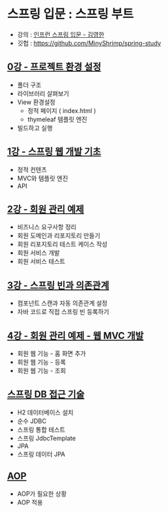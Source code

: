 # 스프링 입문 : 스프링 부트
* 강의 : [인프런 스프링 입문 - 김영한](https://www.inflearn.com/course/%EC%8A%A4%ED%94%84%EB%A7%81-%EC%9E%85%EB%AC%B8-%EC%8A%A4%ED%94%84%EB%A7%81%EB%B6%80%ED%8A%B8/dashboard)
* 깃헙 : https://github.com/MinyShrimp/spring-study

## [0강 - 프로젝트 환경 설정](./강의/0강)
* 폴더 구조
* 라이브러리 살펴보기
* View 환경설정
  * 정적 페이지 ( index.html )
  * thymeleaf 템플릿 엔진
* 빌드하고 실행

## [1강 - 스프링 웹 개발 기초](./강의/1강)
* 정적 컨텐츠
* MVC와 템플릿 엔진
* API

## [2강 - 회원 관리 예제](./강의/2강)
* 비즈니스 요구사항 정리
* 회원 도메인과 리포지토리 만들기
* 회원 리포지토리 테스트 케이스 작성
* 회원 서비스 개발
* 회원 서비스 테스트

## [3강 - 스프링 빈과 의존관계](./강의/3강)
* 컴포넌트 스캔과 자동 의존관계 설정
* 자바 코드로 직접 스프링 빈 등록하기

## [4강 - 회원 관리 예제 - 웹 MVC 개발](./강의/4강)
* 회원 웹 기능 - 홈 화면 추가
* 회원 웹 기능 - 등록
* 회원 웹 기능 - 조회

## [스프링 DB 접근 기술](./강의/5강)
* H2 데이터베이스 설치
* 순수 JDBC
* 스프링 통합 테스트
* 스프링 JdbcTemplate
* JPA
* 스프링 데이터 JPA

## [AOP](./강의/6강)
* AOP가 필요한 상황
* AOP 적용
